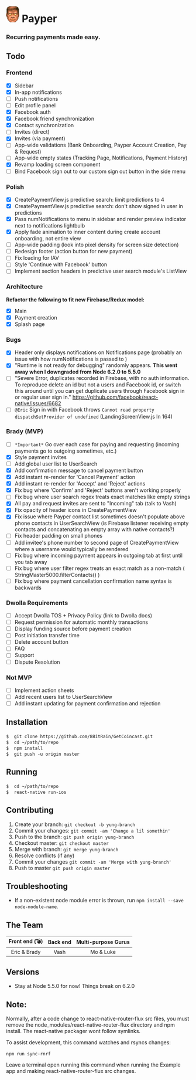 # ![](./godmode.png) **Payper**
### Recurring payments made easy.

## **Todo**

### Frontend
- [x] Sidebar
- [x] In-app notifications
- [ ] Push notifications
- [ ] Edit profile panel
- [x] Facebook auth
- [x] Facebook friend synchronization
- [x] Contact synchronization
- [ ] Invites (direct)
- [x] Invites (via payment)
- [ ] App-wide validations (Bank Onboarding, Payper Account Creation, Pay & Request)
- [ ] App-wide empty states (Tracking Page, Notifications, Payment History)
- [x] Revamp loading screen component
- [ ] Bind Facebook sign out to our custom sign out button in the side menu

### Polish
- [X] CreatePaymentView.js predictive search: limit predictions to 4
- [X] CreatePaymentView.js predictive search: don't show signed in user in predictions
- [X] Pass numNotifications to menu in sidebar and render preview indicator next to notifications lightbulb
- [X] Apply fade animation to inner content during create account onboarding, not entire view
- [ ] App-wide padding (look into pixel density for screen size detection)
- [ ] Redesign footer (action button for new payment)
- [ ] Fix loading for IAV
- [ ] Style 'Continue with Facebook' button
- [ ] Implement section headers in predictive user search module's ListView

### Architecture
**Refactor the following to fit new Firebase/Redux model:**
- [x] Main
- [x] Payment creation
- [x] Splash page

### Bugs
- [X] Header only displays notifications on Notifications page (probably an
  issue with how numNotifications is passed to <Content />)
- [X] "Runtime is not ready for debugging" randomly appears.  **This went away when I downgraded from Node 6.2.0 to 5.5.0**
- [ ] "Severe Error, duplicates recorded in Firebase, with no auth information. To reproduce
      delete an id but not a users and Facebook id, or switch this around until you can get duplicate users through Facebook sign in or regular user sign in." https://github.com/facebook/react-native/issues/6682
- [ ] `@Eric` Sign in with Facebook throws `Cannot read property dispatchSetProvider of undefined` (LandingScreenView.js ln 164)

### Brady (MVP)
- [ ] `*Important*` Go over each case for paying and requesting (incoming payments go to outgoing sometimes, etc.)
- [X] Style payment invites
- [ ] Add global user list to UserSearch
- [x] Add confirmation message to cancel payment button
- [x] Add instant re-render for 'Cancel Payment' action
- [X] Add instant re-render for 'Accept' and 'Reject' actions
- [x] Fix bug where 'Confirm' and 'Reject' buttons aren't working properly
- [ ] Fix bug where user search regex treats exact matches like empty strings
- [X] All pay and request invites are sent to "Incoming" tab (talk to Vash)
- [X] Fix opacity of header icons in CreatePaymentView
- [X] Fix issue where Payper contact list sometimes doesn't populate above phone contacts in UserSearchView (is Firebase listener receiving empty contacts and concatenating an empty array with native contacts?)
- [ ] Fix header padding on small phones
- [ ] Add invitee's phone number to second page of CreatePaymentView where a username would typically be rendered
- [ ] Fix bug where incoming payment appears in outgoing tab at first until you tab away
- [ ] Fix bug where user filter regex treats an exact match as a non-match ( StringMaster5000.filterContacts() )
- [ ] Fix bug where payment cancellation confirmation name syntax is backwards

### Dwolla Requirements
- [ ] Accept Dwolla TOS + Privacy Policy (link to Dwolla docs)
- [ ] Request permission for automatic monthly transactions
- [ ] Display funding source before payment creation
- [ ] Post initiation transfer time
- [ ] Delete account button
- [ ] FAQ
- [ ] Support
- [ ] Dispute Resolution

### Not MVP
- [ ] Implement action sheets
- [ ] Add recent users list to UserSearchView
- [ ] Add instant updating for payment confirmation and rejection

## **Installation**
```
$  git clone https://github.com/8BitRain/GetCoincast.git
$  cd ~/path/to/repo
$  npm install
$  git push -u origin master
```

## **Running**
```
$  cd ~/path/to/repo
$  react-native run-ios
```

## **Contributing**
1. Create your branch: `git checkout -b yung-branch`
2. Commit your changes: `git commit -am 'Change a lil somethin'`
3. Push to the branch: `git push origin yung-branch`
4. Checkout master: `git checkout master`
5. Merge with branch: `git merge yung-branch`
6. Resolve conflicts (if any)
7. Commit your changes `git commit -am 'Merge with yung-branch'`
8. Push to master `git push origin master`

## **Troubleshooting**
* If a non-existent node module error is thrown, run `npm install --save node-module-name`.

## **The Team**
| Front end (💣)       | Back end  | Multi-purpose Gurus|
|:--------------------:|:---------:|:------------------:|
| Eric & Brady         | Vash      | Mo & Luke          |

## **Versions**
* Stay at Node 5.5.0 for now! Things break on 6.2.0

## **Note:**
Normally, after a code change to react-native-router-flux src files,
you must remove the node_modules/react-native-router-flux directory
and npm install.  The react-native packager wont follow symlinks.

To assist development, this command watches and rsyncs changes:

```
npm run sync-rnrf
```

Leave a terminal open running this command when running the Example
app and making react-native-router-flux src changes.
